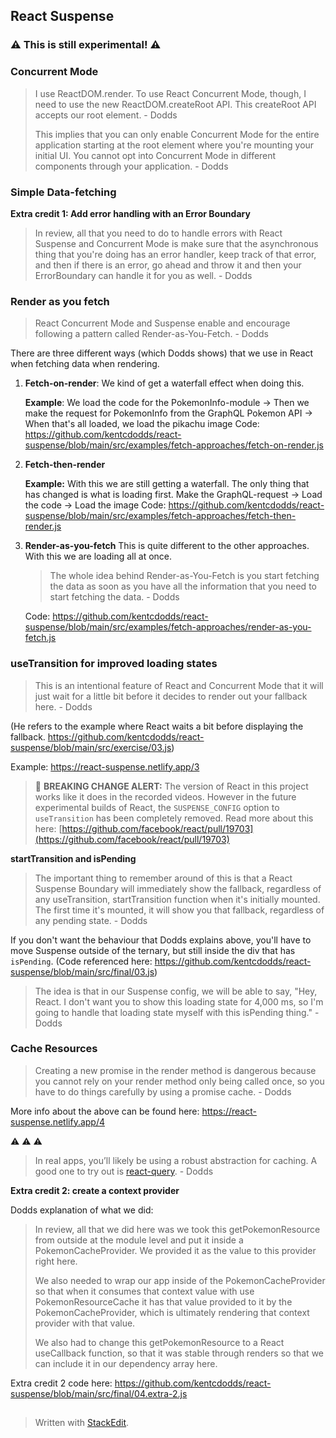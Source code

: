 ## React Suspense

### ⚠ This is still experimental! ⚠ 

### Concurrent Mode

> I use ReactDOM.render. To use React Concurrent Mode, though, I need to use the new ReactDOM.createRoot API. This createRoot API accepts our root element. - Dodds
> 
> This implies that you can only enable Concurrent Mode for the entire application starting at the root element where you're mounting your initial UI. You cannot opt into Concurrent Mode in different components through your application. - Dodds

### Simple Data-fetching

**Extra credit 1: Add error handling with an Error Boundary**
>In review, all that you need to do to handle errors with React Suspense and Concurrent Mode is make sure that the asynchronous thing that you're doing has an error handler, keep track of that error, and then if there is an error, go ahead and throw it and then your ErrorBoundary can handle it for you as well. - Dodds

### Render as you fetch

>React Concurrent Mode and Suspense enable and encourage following a pattern called Render-as-You-Fetch. - Dodds

There are three different ways (which Dodds shows) that we use in React when fetching data when rendering.

1. **Fetch-on-render**: We kind of get a waterfall effect when doing this. 

	**Example**:
	We load the code for the PokemonInfo-module -> Then we make the request for PokemonInfo from the GraphQL Pokemon API -> When that's all loaded, we load the pikachu image
	Code: https://github.com/kentcdodds/react-suspense/blob/main/src/examples/fetch-approaches/fetch-on-render.js
	
2. **Fetch-then-render**

	**Example:** 
With this we are still getting a waterfall. The only thing that has changed is what is loading first.
Make the GraphQL-request -> Load the code -> Load the image
	Code: https://github.com/kentcdodds/react-suspense/blob/main/src/examples/fetch-approaches/fetch-then-render.js

3. **Render-as-you-fetch**
This is quite different to the other approaches. With this we are loading all at once.
	> The whole idea behind Render-as-You-Fetch is you start fetching the data as soon as you have all the information that you need to start fetching the data. - Dodds

	Code: https://github.com/kentcdodds/react-suspense/blob/main/src/examples/fetch-approaches/render-as-you-fetch.js


### useTransition for improved loading states

>This is an intentional feature of React and Concurrent Mode that it will just wait for a little bit before it decides to render out your fallback here. - Dodds
>
(He refers to the example where React waits a bit before displaying the fallback. https://github.com/kentcdodds/react-suspense/blob/main/src/exercise/03.js)

Example: https://react-suspense.netlify.app/3

>📣 **BREAKING CHANGE ALERT:** The version of React in this project works like it does in the recorded videos. However in the future experimental builds of React, the `SUSPENSE_CONFIG` option to `useTransition` has been completely removed. Read more about this here: [https://github.com/facebook/react/pull/19703](https://github.com/facebook/react/pull/19703)

**startTransition and isPending**

>The important thing to remember around of this is that a React Suspense Boundary will immediately show the fallback, regardless of any useTransition, startTransition function when it's initially mounted. The first time it's mounted, it will show you that fallback, regardless of any pending state. - Dodds

If you don't want the behaviour that Dodds explains above, you'll have to move Suspense outside of the ternary, but still inside the div that has `isPending`.  (Code referenced here: https://github.com/kentcdodds/react-suspense/blob/main/src/final/03.js)

> The idea is that in our Suspense config, we will be able to say, "Hey, React. I don't want you to show this loading state for 4,000 ms, so I'm going to handle that loading state myself with this isPending thing." - Dodds

### Cache Resources

> Creating a new promise in the render method is dangerous because you cannot rely on your render method only being called once, so you have to do things carefully by using a promise cache. - Dodds

More info about the above can be found here: https://react-suspense.netlify.app/4

⚠ ⚠ ⚠ 
>In real apps, you’ll likely be using a robust abstraction for caching. A good one to try out is [react-query](https://github.com/tannerlinsley/react-query). - Dodds

**Extra credit 2: create a context provider**

Dodds explanation of what we did:
> In review, all that we did here was we took this getPokemonResource from outside at the module level and put it inside a PokemonCacheProvider. We provided it as the value to this provider right here.
> 
> We also needed to wrap our app inside of the PokemonCacheProvider so that when it consumes that context value with use PokemonResourceCache it has that value provided to it by the PokemonCacheProvider, which is ultimately rendering that context provider with that value.
> 
> We also had to change this getPokemonResource to a React useCallback function, so that it was stable through renders so that we can include it in our dependency array here.

Extra credit 2 code here: https://github.com/kentcdodds/react-suspense/blob/main/src/final/04.extra-2.js

## 

> Written with [StackEdit](https://stackedit.io/).
<!--stackedit_data:
eyJoaXN0b3J5IjpbLTY3NDcwOTE2NCwtMjE0NDY1MDI4NCw5OD
MxMzA0MTIsLTI1MDY0MzAzLC0xNDM1Mjc5OTEzLC0xNDIxOTg3
MTI5LC02NzQ4ODQ2ODgsLTE3MDQ2NjA1MDQsNjk1MzQxNzQ1LC
0yMzM2MTU2OCwtMTg5MTAzODY3MCwyMDAyNzAzNjk2LDU3NTcz
Njc5MiwyMjYwMDgwNDUsLTE2MTEwODA5ODksLTgyNTUxMTU4M1
19
-->